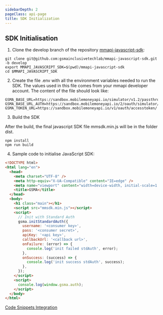 ```yaml
---
sidebarDepth: 2
pageClass: api-page
title: SDK Initialization
---
```


## SDK Initialisation

1. Clone the develop branch of the repository <a href="https://github.com/gsmainclusivetechlab/mmapi-javascript-sdk" target="_blank">mmapi-javascript-sdk</a>:

```shell
git clone git@github.com:gsmainclusivetechlab/mmapi-javascript-sdk.git -b develop
export MMAPI_JAVASCRIPT_SDK=$(pwd)/mmapi-javascript-sdk
cd $MMAPI_JAVASCRIPT_SDK
```

2. Create the file <span class="highlight">.env</span> with all the environment variables needed to run the SDK. The values used in this
file comes from your mmapi developer account. The content of the file should look like:

```shell
GSMA_BASE_URL=https://sandbox.mobilemoneyapi.io/simulator/v1.2/passthrough/mm/
GSMA_BASE_URL_AUTH=https://sandbox.mobilemoneyapi.io/2/oauth/simulator/v1.2/mm/
GSMA_TOKEN_URL=https://sandbox.mobilemoneyapi.io/v1/oauth/accesstoken/
```

3. Build the SDK

After the build, the final javascript SDK file <span class="highlight">mmsdk.min.js</span> will be in the folder <span class="highlight">dist</span>.

```shell
npm install
npm run build
```

4. Sample code to initialise JavaScript SDK:

```html
<!DOCTYPE html>
<html lang="en">
  <head>
    <meta charset="UTF-8" />
    <meta http-equiv="X-UA-Compatible" content="IE=edge" />
    <meta name="viewport" content="width=device-width, initial-scale=1.0" />
    <title>GSMA</title>
  </head>
  <body>
    <h1 class="main"></h1>
    <script src="mmsdk.min.js"></script>
    <script>
      // Init with Standard Auth
      gsma.initStandardAuth({
        username: '<consumer key>',
        pass: '<consumer secret>',
        apiKey: '<api key>',
        callbackUrl: '<callback url>',
        onFailure: (error) => {
          console.log('init failed stdAuth', error);
        },
        onSuccess: (success) => {
          console.log('init success stdAuth', success);
        },
      });
    </script>
    <script>
      console.log(window.gsma.auth);
    </script>
  </body>
</html>
```

<a href="https://www.notion.so/Code-Snippets-Integration-b5a4cba3838e4ed881befd900694b6f2" target="_blank">Code Snippets Integration</a>

<script>
export default {
  mounted() {
    setTimeout(() => {
      const codeBlocks = Array.from(document.querySelectorAll('.extra-class'));
    
      codeBlocks.forEach(element => {
        const preElement = element.querySelector('pre');

        const div = document.createElement('div');
        div.classList.add('pre-wrapper');
        div.appendChild(preElement);

        element.appendChild(div);
      });
    }, 0);
  },
}
</script>